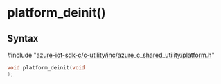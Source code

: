 # platform_deinit()

## Syntax

\#include "[azure-iot-sdk-c/c-utility/inc/azure_c_shared_utility/platform.h](../iot-c-ref-platform-h.md)"  
```C
void platform_deinit(void
);
```

